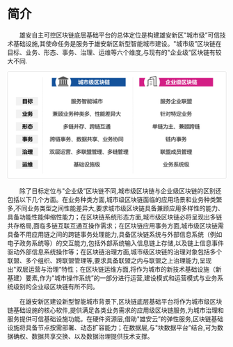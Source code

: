 # 简介
&emsp;&emsp;雄安自主可控区块链底层基础平台的总体定位是构建雄安新区"城市级”可信技术基础设施,其使命任务是服务于雄安新区新型智能城市建设。"城市级”区块链在目标、业务、形态、事务、治理、运维等六个维度,与现有的"企业级”区块链有较大不同.

![](img/aim.png)

&emsp;&emsp;除了目标定位与"企业级”区块链不同,城市级区块链与企业级区块链的区别还包括以下几个方面。在业务种类方面,城市级区块链面临的应用场景和业务种类繁多,不同业务类型之间性能差异大,要求城市级区块链具备兼顾应用多样性的能力、具备功能性能伸缩性能力；在区块链系统形态方面,城市级区块链必将呈现出多链共存格局,面临多链互联互通互操作需求；在区块链应用事务方面,城市级区块链需具备不用应用链之间的跨链事务处理能力,具备区块链系统与外部信息系统（例如电子政务系统等）的交互能力,包括外部系统输入信息链上存储,以及链上信息事件驱动外部信息系统操作等；在区块链治理方面,城市级区块链的治理对象包括多个联盟、多个组织、跨联盟管理等,要求具备联盟之内与联盟之上治理能力,呈现出"双层运营与治理”特性；在区块链运维方面,将作为城市的新技术基础设施（新基建）要素,作为"城市操作系统”的一部分进行运营,建设模式和运营模式与业务系统级别的企业级区块链有所不同。

&emsp;&emsp;在雄安新区建设新型智能城市背景下,区块链底层基础平台将作为城市级区块链基础设施的核心软件,提供满足各类业务需求的应用级区块链服务,为城市治理和服务提供可信基础设施功能。在硬件资源层,借助"雄安云”的弹性服务,区块链基础设施将具备节点按需部署、动态扩容能力；在数据层,与"块数据平台”结合,可为数据确权、数据共享交换、以及数据治理提供技术支撑。